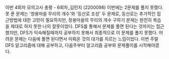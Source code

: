 이번 4회차 모의고사 총평 - 6회차_김민지 (2200098)
이번에는 2문제를 풀지 못했다. 못 푼 문제는 '창용마을 무리의 개수'와 '등산로 조성' 두 문제로, 등산로는 추가적인 접근방법에 대한 고민이 필요하지만, 창용마을의 무리의 개수 구하기 문제는 완전히 복습을 제대로 하지 못한 나의 잘못이었다.
DFS를 통해서 문제를 풀면 된다는 것까지는 접근했지만, DFS가 익숙해질때까지 공부하지 못해서 최종적으로 이 문제를 풀지 못했다.
어려운 문제는 다음에 풀면 된다면서 미뤄온 것의 대가를 치르는 느낌이었다.
이번 주말 DFS 알고리즘에 대해 공부하고, 다음주부터 알고리즘 공부와 문제풀이를 시작해야겠다.
